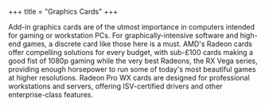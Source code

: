 +++
title = "Graphics Cards"
+++

Add-in graphics cards are of the utmost importance in computers intended for gaming or workstation PCs. For graphically-intensive software and high-end games, a discrete card like those here is a must. AMD's Radeon cards offer compelling solutions for every budget, with sub-£100 cards making a good fist of 1080p gaming while the very best Radeons, the RX Vega series, providing enough horsepower to run some of today's most beautiful games at higher resolutions. Radeon Pro WX cards are designed for professional workstations and servers, offering ISV-certified drivers and other enterprise-class features.
